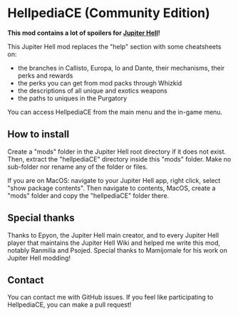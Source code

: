 # HellpediaCE (Community Edition)

**This mod contains a lot of spoilers for [Jupiter Hell](https://store.steampowered.com/app/811320/Jupiter_Hell/)!**

This Jupiter Hell mod replaces the "help" section with some cheatsheets on:
- the branches in Callisto, Europa, Io and Dante, their mechanisms, their perks and rewards
- the perks you can get from mod packs through Whizkid
- the descriptions of all unique and exotics weapons
- the paths to uniques in the Purgatory

You can access HellpediaCE from the main menu and the in-game menu.

## How to install

Create a "mods" folder in the Jupiter Hell root directory if it does not exist. Then, extract the "hellpediaCE" directory inside this "mods" folder. Make no sub-folder nor rename any of the folder or files.

If you are on MacOS: navigate to your Jupiter Hell app, right click, select "show package contents". Then navigate to contents, MacOS, create a "mods" folder and copy the "hellpediaCE" folder there.

## Special thanks

Thanks to Epyon, the Jupiter Hell main creator, and to every Jupiter Hell player that maintains the Jupiter Hell Wiki and helped me write this mod, notably Ranmilia and Psojed. Special thanks to Mamijomale for his work on Jupiter Hell modding!

## Contact

You can contact me with GitHub issues. If you feel like participating to HellpediaCE, you can make a pull request!
